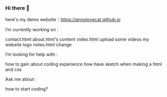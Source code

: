 ### Hi there 👋

here's my demo website：https://annolovecat.github.io

I’m currently working on :

contact.html 
about.html's content
video.html upload some videos
my website logo
notes.html change
 
I’m looking for help with :

how to gain about coding experience 
how have sketch when making a html and css
 
Ask me about :

how to start coding?

